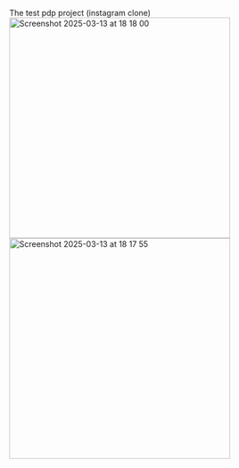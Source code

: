 The test pdp project (instagram clone)
<img width="396" alt="Screenshot 2025-03-13 at 18 18 00" src="https://github.com/user-attachments/assets/6ae06228-30cf-47e5-b49f-001c850bfbc5" />
<img width="396" alt="Screenshot 2025-03-13 at 18 17 55" src="https://github.com/user-attachments/assets/3ebc9e2d-8ee3-446f-8dcd-77f923bf2849" />
